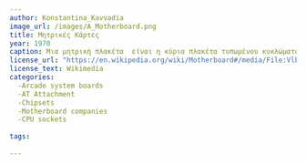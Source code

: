 ```yaml
---
author: Konstantina_Kavvadia
image_url: /images/A_Motherboard.png
title: Μητρικές Κάρτες
year: 1970
caption: Μια μητρική πλακέτα  είναι η κύρια πλακέτα τυπωμένου κυκλώματος  γενικά υπολογιστές σκοπού και άλλα επεκτάσιμα συστήματα. Κρατάει και επιτρέπει την επικοινωνία μεταξύ πολλών από τα κρίσιμα ηλεκτρονικά στοιχεία ενός συστήματος, όπως η κεντρική μονάδα επεξεργασίας  και η μνήμη , και παρέχει συνδέσμους για άλλα περιφερειακά. 
license_url: "https://en.wikipedia.org/wiki/Motherboard#/media/File:Vlb.jpg" 
license_text: Wikimedia 
categories:
  -Arcade system boards
  -AT Attachment
  -Chipsets
  -Motherboard companies
  -CPU sockets
  
tags:
 
---
```

